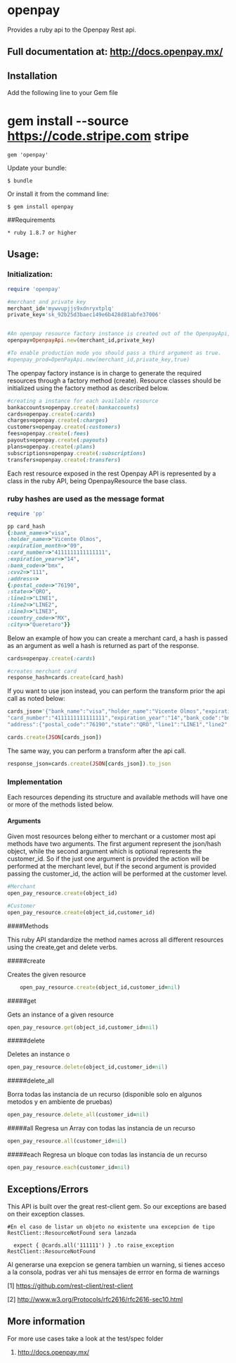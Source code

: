 # openpay

Provides a ruby api to the Openpay Rest api.

## Full documentation at: http://docs.openpay.mx/

## Installation

   Add the following line to your Gem file


   # gem install --source https://code.stripe.com stripe

    gem 'openpay'

Update your bundle:

    $ bundle

Or install it from the command line:

    $ gem install openpay

##Requirements

    * ruby 1.8.7 or higher

## Usage:


### Initialization:
```ruby
require 'openpay'

#merchant and private key
merchant_id='mywvupjjs9xdnryxtplq'
private_key='sk_92b25d3baec149e6b428d81abfe37006'


#An openpay resource factory instance is created out of the OpenpayApi, it  points to the development environment  by default.
openpay=OpenpayApi.new(merchant_id,private_key)

#To enable production mode you should pass a third argument as true.
#openpay_prod=OpenPayApi.new(merchant_id,private_key,true)

 ```

The openpay factory instance is in charge to generate the required resources through a factory method (create).
Resource classes should be initialized using the factory method as described below.

 ```ruby
#creating a instance for each available resource
bankaccounts=openpay.create(:bankaccounts)
cards=openpay.create(:cards)
charges=openpay.create(:charges)
customers=openpay.create(:customers)
fees=openpay.create(:fees)
payouts=openpay.create(:payouts)
plans=openpay.create(:plans)
subscriptions=openpay.create(:subscriptions)
transfers=openpay.create(:transfers)
```
 Each rest resource exposed in the rest Openpay API is represented by a class in the ruby API, being OpenpayResource the base class.




### ruby hashes are used as the message format

```ruby
require 'pp'

pp card_hash
{:bank_name=>"visa",
:holder_name=>"Vicente Olmos",
:expiration_month=>"09",
:card_number=>"4111111111111111",
:expiration_year=>"14",
:bank_code=>"bmx",
:cvv2=>"111",
:address=>
{:postal_code=>"76190",
:state=>"QRO",
:line1=>"LINE1",
:line2=>"LINE2",
:line3=>"LINE3",
:country_code=>"MX",
:city=>"Queretaro"}}
```


Below  an example of how you can create a merchant card, a hash is passed as an argument as well a hash is returned as part of the response.

```ruby
cards=openpay.create(:cards)

#creates merchant card
response_hash=cards.create(card_hash)
```

If you want to use json instead, you can perform the transform prior the api call  as noted below:
 ```ruby
cards_json='{"bank_name":"visa","holder_name":"Vicente Olmos","expiration_month":"09",
"card_number":"4111111111111111","expiration_year":"14","bank_code":"bmx","cvv2":"111",
"address":{"postal_code":"76190","state":"QRO","line1":"LINE1","line2":"LINE2","line3":"LINE3","country_code":"MX","city":"Queretaro"}}'

cards.create(JSON[cards_json])
```

The same way, you can perform a transform after the api call.
 ```ruby
response_json=cards.create(JSON[cards_json]).to_json
```

### Implementation
 Each resources depending its structure and available methods will have one or more of the  methods listed below.


#### Arguments
Given most resources  belong either to merchant or a customer most api methods have two arguments.
The first argument represent the json/hash object, while the second argument which is optional represents the customer_id.
So if the just one argument is provided the action will be performed at the merchant level,
but if the second argument is provided passing the customer_id, the action will be performed at the customer level.


 ```ruby
#Merchant
open_pay_resource.create(object_id)

#Customer
open_pay_resource.create(object_id,customer_id)
 ```

####Methods

This ruby API standardize the method names across all different resources using the create,get and delete verbs.

#####create

   Creates the given resource
 ```ruby
     open_pay_resource.create(object_id,customer_id=nil)
 ```


#####get

   Gets an instance of a  given resource

```ruby
open_pay_resource.get(object_id,customer_id=nil)
```


#####delete

  Deletes an instance o


```ruby
open_pay_resource.delete(object_id,customer_id=nil)
```


#####delete_all

   Borra todas las instancia de un recurso (disponible solo en algunos metodos y en ambiente de pruebas)


```ruby
open_pay_resource.delete_all(customer_id=nil)
```


#####all
   Regresa un Array con todas  las  instancia de un recurso
```ruby
open_pay_resource.all(customer_id=nil)
```

#####each
   Regresa un bloque con todas  las  instancia de un recurso
```ruby
open_pay_resource.each(customer_id=nil)
 ```


## Exceptions/Errors

This API is built over the great rest-client gem.
So our exceptions are based on their exception classes.


    #En el caso de listar un objeto no existente una excepcion de tipo RestClient::ResourceNotFound sera lanzada

      expect { @cards.all('111111') } .to raise_exception   RestClient::ResourceNotFound

Al generarse una exepcion se genera tambien un warning, si tienes acceso a la consola, podras ver ahi tus mensajes de errror en forma de warnings


[1] https://github.com/rest-client/rest-client

[2] http://www.w3.org/Protocols/rfc2616/rfc2616-sec10.html




## More information

For more use cases take a look at the test/spec folder

1.  http://docs.openpay.mx/
